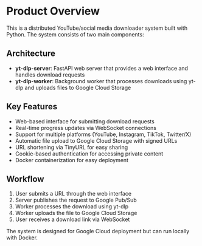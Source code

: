 # Product Overview

This is a distributed YouTube/social media downloader system built with Python. The system consists of two main components:

## Architecture
- **yt-dlp-server**: FastAPI web server that provides a web interface and handles download requests
- **yt-dlp-worker**: Background worker that processes downloads using yt-dlp and uploads files to Google Cloud Storage

## Key Features
- Web-based interface for submitting download requests
- Real-time progress updates via WebSocket connections
- Support for multiple platforms (YouTube, Instagram, TikTok, Twitter/X)
- Automatic file upload to Google Cloud Storage with signed URLs
- URL shortening via TinyURL for easy sharing
- Cookie-based authentication for accessing private content
- Docker containerization for easy deployment

## Workflow
1. User submits a URL through the web interface
2. Server publishes the request to Google Pub/Sub
3. Worker processes the download using yt-dlp
4. Worker uploads the file to Google Cloud Storage
5. User receives a download link via WebSocket

The system is designed for Google Cloud deployment but can run locally with Docker.